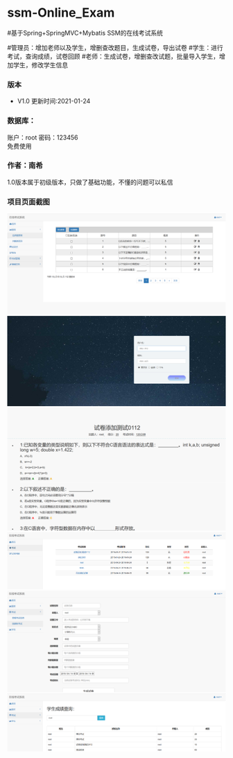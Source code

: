 # ssm-Online_Exam

#基于Spring+SpringMVC+Mybatis  SSM的在线考试系统

#管理员：增加老师以及学生，增删查改题目，生成试卷，导出试卷
#学生：进行考试，查询成绩，试卷回顾
#老师：生成试卷，增删查改试题，批量导入学生，增加学生，修改学生信息
### 版本
+ V1.0       更新时间:2021-01-24

### 数据库：
账户：root  密码：123456<br>
免费使用

### 作者：南希
1.0版本属于初级版本，只做了基础功能，不懂的问题可以私信

### 项目页面截图
![Image text](https://github.com/October-mao/ssm-Online_Exam/blob/master/img/adminhome.png)
![Image text](https://github.com/October-mao/ssm-Online_Exam/blob/master/img/home.png)
![Image text](https://github.com/October-mao/ssm-Online_Exam/blob/master/img/studentexam.png)
![Image text](https://github.com/October-mao/ssm-Online_Exam/blob/master/img/studenthome.png)
![Image text](https://github.com/October-mao/ssm-Online_Exam/blob/master/img/teacherhome.png)
![Image text](https://github.com/October-mao/ssm-Online_Exam/blob/master/img/teachersearch.png)
